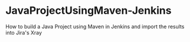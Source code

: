 # JavaProjectUsingMaven-Jenkins
How to build a Java Project using Maven in Jenkins and import the results into Jira's Xray

